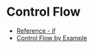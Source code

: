 # Control Flow

- [Reference - if](https://clojuredocs.org/clojure.core/if)
- [Control Flow by Example](https://kimh.github.io/clojure-by-example/#control-flow)
